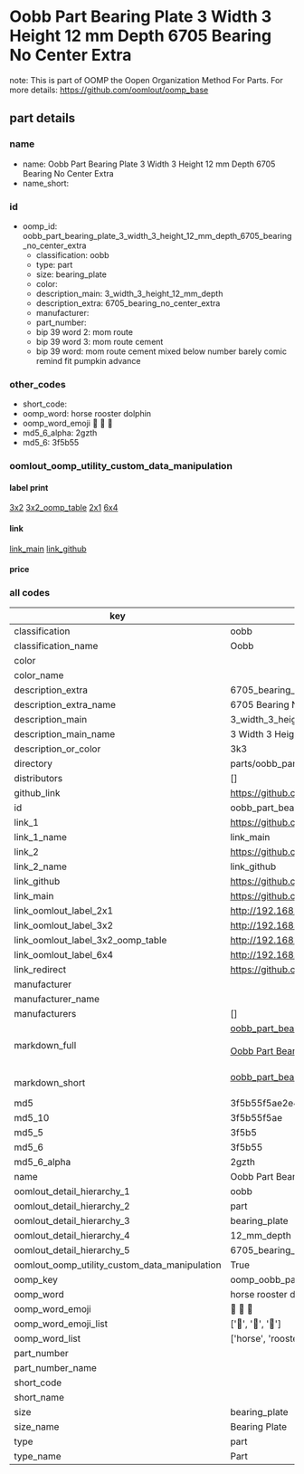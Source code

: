 # Oobb Part Bearing Plate 3 Width 3 Height 12 mm Depth 6705 Bearing No Center Extra  

note: This is part of OOMP the Oopen Organization Method For Parts. For more details: https://github.com/oomlout/oomp_base

##  part details
  







### name
* name: Oobb Part Bearing Plate 3 Width 3 Height 12 mm Depth 6705 Bearing No Center Extra
* name_short: 
### id
* oomp_id: oobb_part_bearing_plate_3_width_3_height_12_mm_depth_6705_bearing_no_center_extra
  * classification: oobb
  * type: part
  * size: bearing_plate
  * color: 
  * description_main: 3_width_3_height_12_mm_depth
  * description_extra: 6705_bearing_no_center_extra
  * manufacturer: 
  * part_number: 
  * bip 39 word 2: mom route
  * bip 39 word 3: mom route cement
  * bip 39 word: mom route cement mixed below number barely comic remind fit pumpkin advance

### other_codes
* short_code: 
* oomp_word: horse rooster dolphin
* oomp_word_emoji :horse: :rooster: :dolphin:
* md5_6_alpha: 2gzth
* md5_6: 3f5b55






### oomlout_oomp_utility_custom_data_manipulation
#### label print
[3x2](http://192.168.1.245:1112/?label=oomp%202gzth)
[3x2_oomp_table](http://192.168.1.108:1112/?label=oomp%202gzth)
[2x1](http://192.168.1.242:1112/?label=oomp%202gzth)
[6x4](http://192.168.1.55:1112/?label=oomp%202gzth)    

#### link

[link_main](https://github.com/oomlout/oomlout_oomp_version_1_messy/tree/main/parts/oobb_part_bearing_plate_3_width_3_height_12_mm_depth_6705_bearing_no_center_extra) [link_github](https://github.com/oomlout/oomlout_oomp_version_1_messy/tree/main/parts/oobb_part_bearing_plate_3_width_3_height_12_mm_depth_6705_bearing_no_center_extra)                             

#### price







### all codes 
| key | value |  
| --- | --- |  
| classification | oobb |  
| classification_name | Oobb |  
| color |  |  
| color_name |  |  
| description_extra | 6705_bearing_no_center_extra |  
| description_extra_name | 6705 Bearing No Center Extra |  
| description_main | 3_width_3_height_12_mm_depth |  
| description_main_name | 3 Width 3 Height 12 mm Depth |  
| description_or_color | 3k3 |  
| directory | parts/oobb_part_bearing_plate_3_width_3_height_12_mm_depth_6705_bearing_no_center_extra |  
| distributors | [] |  
| github_link | https://github.com/oomlout/oomlout_oomp_part_src/tree/main/parts/oobb_part_bearing_plate_3_width_3_height_12_mm_depth_6705_bearing_no_center_extra |  
| id | oobb_part_bearing_plate_3_width_3_height_12_mm_depth_6705_bearing_no_center_extra |  
| link_1 | https://github.com/oomlout/oomlout_oomp_version_1_messy/tree/main/parts/oobb_part_bearing_plate_3_width_3_height_12_mm_depth_6705_bearing_no_center_extra |  
| link_1_name | link_main |  
| link_2 | https://github.com/oomlout/oomlout_oomp_version_1_messy/tree/main/parts/oobb_part_bearing_plate_3_width_3_height_12_mm_depth_6705_bearing_no_center_extra |  
| link_2_name | link_github |  
| link_github | https://github.com/oomlout/oomlout_oomp_version_1_messy/tree/main/parts/oobb_part_bearing_plate_3_width_3_height_12_mm_depth_6705_bearing_no_center_extra |  
| link_main | https://github.com/oomlout/oomlout_oomp_version_1_messy/tree/main/parts/oobb_part_bearing_plate_3_width_3_height_12_mm_depth_6705_bearing_no_center_extra |  
| link_oomlout_label_2x1 | http://192.168.1.242:1112/?label=oomp%202gzth |  
| link_oomlout_label_3x2 | http://192.168.1.245:1112/?label=oomp%202gzth |  
| link_oomlout_label_3x2_oomp_table | http://192.168.1.108:1112/?label=oomp%202gzth |  
| link_oomlout_label_6x4 | http://192.168.1.55:1112/?label=oomp%202gzth |  
| link_redirect | https://github.com/oomlout/oomlout_oomp_version_1_messy/tree/main/parts/oobb_part_bearing_plate_3_width_3_height_12_mm_depth_6705_bearing_no_center_extra |  
| manufacturer |  |  
| manufacturer_name |  |  
| manufacturers | [] |  
| markdown_full | [oobb_part_bearing_plate_3_width_3_height_12_mm_depth_6705_bearing_no_center_extra](none)<br>[](none)<br>[Oobb Part Bearing Plate 3 Width 3 Height 12 Mm Depth 6705 Bearing No Center Extra](none)<br><br> |  
| markdown_short | [oobb_part_bearing_plate_3_width_3_height_12_mm_depth_6705_bearing_no_center_extra](none)<br><br> |  
| md5 | 3f5b55f5ae2e42525d8a68e24a6f2476 |  
| md5_10 | 3f5b55f5ae |  
| md5_5 | 3f5b5 |  
| md5_6 | 3f5b55 |  
| md5_6_alpha | 2gzth |  
| name | Oobb Part Bearing Plate 3 Width 3 Height 12 mm Depth 6705 Bearing No Center Extra |  
| oomlout_detail_hierarchy_1 | oobb |  
| oomlout_detail_hierarchy_2 | part |  
| oomlout_detail_hierarchy_3 | bearing_plate |  
| oomlout_detail_hierarchy_4 | 12_mm_depth |  
| oomlout_detail_hierarchy_5 | 6705_bearing_no_center_extra |  
| oomlout_oomp_utility_custom_data_manipulation | True |  
| oomp_key | oomp_oobb_part_bearing_plate_3_width_3_height_12_mm_depth_6705_bearing_no_center_extra |  
| oomp_word | horse rooster dolphin |  
| oomp_word_emoji | :horse: :rooster: :dolphin: |  
| oomp_word_emoji_list | [':horse:', ':rooster:', ':dolphin:'] |  
| oomp_word_list | ['horse', 'rooster', 'dolphin'] |  
| part_number |  |  
| part_number_name |  |  
| short_code |  |  
| short_name |  |  
| size | bearing_plate |  
| size_name | Bearing Plate |  
| type | part |  
| type_name | Part |  
